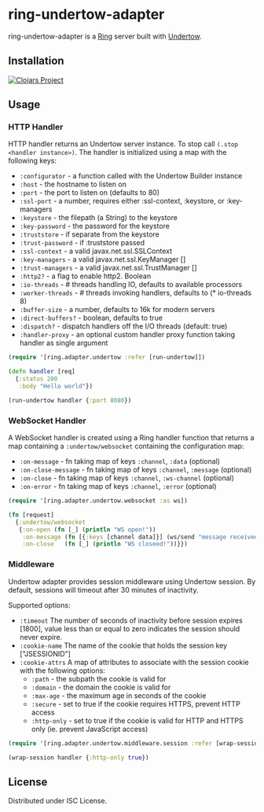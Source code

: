 # ring-undertow-adapter

ring-undertow-adapter is a [Ring](https://github.com/ring-clojure/ring) server built with
[Undertow](http://undertow.io).

## Installation

[![Clojars Project](https://img.shields.io/clojars/v/luminus/ring-undertow-adapter.svg)](https://clojars.org/luminus/ring-undertow-adapter)

## Usage

### HTTP Handler

HTTP handler returns an Undertow server instance. To stop call `(.stop <handler instance>)`.
The handler is initialized using a map with the following keys:

* `:configurator` - a function called with the Undertow Builder instance
* `:host` - the hostname to listen on
* `:port` - the port to listen on (defaults to 80)
* `:ssl-port` - a number, requires either :ssl-context, :keystore, or :key-managers
* `:keystore` - the filepath (a String) to the keystore
* `:key-password` - the password for the keystore
* `:truststore` - if separate from the keystore
* `:trust-password` - if :truststore passed
* `:ssl-context` - a valid javax.net.ssl.SSLContext
* `:key-managers` - a valid javax.net.ssl.KeyManager []
* `:trust-managers` - a valid javax.net.ssl.TrustManager []
* `:http2?` - a flag to enable http2. Boolean
* `:io-threads` - # threads handling IO, defaults to available processors
* `:worker-threads` - # threads invoking handlers, defaults to (* io-threads 8)
* `:buffer-size` - a number, defaults to 16k for modern servers
* `:direct-buffers?` - boolean, defaults to true
* `:dispatch?`      - dispatch handlers off the I/O threads (default: true)
* `:handler-proxy` - an optional custom handler proxy function taking handler as single argument

```clojure
(require '[ring.adapter.undertow :refer [run-undertow]])

(defn handler [req]
  {:status 200
   :body "Hello world"})

(run-undertow handler {:port 8080})
```

### WebSocket Handler

A WebSocket handler is created using a Ring handler function that returns a map
containing a `:undertow/websocket` containing the configuration map:

* `:on-message` - fn taking map of keys `:channel`, `:data` (optional)
* `:on-close-message` - fn taking map of keys `:channel`, `:message` (optional)
* `:on-close` - fn taking map of keys `:channel`, `:ws-channel` (optional)
* `:on-error` - fn taking map of keys `:channel`, `:error` (optional)

```clojure
(require '[ring.adapter.undertow.websocket :as ws])

(fn [request]
  {:undertow/websocket 
   {:on-open (fn [_] (println "WS open!"))
    :on-message (fn [{:keys [channel data]}] (ws/send "message received" channel))
    :on-close   (fn [_] (println "WS closeed!"))}})
```

### Middleware

Undertow adapter provides session middleware using Undertow session. 
By default, sessions will timeout after 30 minutes of inactivity.
  
Supported options:

* `:timeout` The number of seconds of inactivity before session expires [1800], value less than or equal to zero indicates the session
  should never expire.
* `:cookie-name` The name of the cookie that holds the session key [\"JSESSIONID\"]
* `:cookie-attrs` A map of attributes to associate with the session cookie with the following options:
  * `:path`      - the subpath the cookie is valid for
  * `:domain`    - the domain the cookie is valid for
  * `:max-age`   - the maximum age in seconds of the cookie
  * `:secure`    - set to true if the cookie requires HTTPS, prevent HTTP access
  * `:http-only` - set to true if the cookie is valid for HTTP and HTTPS only (ie. prevent JavaScript access)

```clojure
(require '[ring.adapter.undertow.middleware.session :refer [wrap-session]])

(wrap-session handler {:http-only true})
```

## License

Distributed under ISC License.
